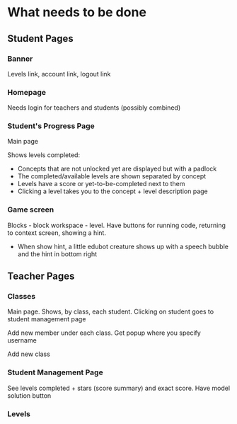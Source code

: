 # What needs to be done

## Student Pages

### Banner

Levels link, account link, logout link

### Homepage

Needs login for teachers and students (possibly combined)

### Student's Progress Page

Main page

Shows levels completed:
- Concepts that are not unlocked yet are displayed but with a padlock
- The completed/available levels are shown separated by concept
- Levels have a score or yet-to-be-completed next to them
- Clicking a level takes you to the concept + level description page

### Game screen

Blocks - block workspace - level. Have buttons for running code, returning to context screen, showing a hint.
- When show hint, a little edubot creature shows up with a speech bubble and the hint in bottom right

## Teacher Pages

### Classes

Main page. Shows, by class, each student. Clicking on student goes to student management page

Add new member under each class. Get popup where you specify username

Add new class

### Student Management Page

See levels completed + stars (score summary) and exact score. Have model solution button

### Levels

